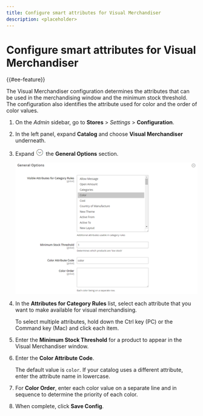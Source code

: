 ```yaml
---
title: Configure smart attributes for Visual Merchandiser
description: <placeholder>
---
```

# Configure smart attributes for Visual Merchandiser

{{#ee-feature}}

The Visual Merchandiser configuration determines the attributes that can be used in the merchandising window and the minimum stock threshold. The configuration also identifies the attribute used for color and the order of color values.

1. On the _Admin_ sidebar, go to **Stores** > _Settings_ > **Configuration**.

1. In the left panel, expand **Catalog** and choose **Visual Merchandiser** underneath.

1. Expand ![Expansion selector](../assets/icon-display-expand.png) the **General Options** section.

   ![Catalog configuration - visual merchandiser](../configuration-reference/catalog/assets/catalog-visual-merchandiser-general-options.png)<!-- zoom -->
   
1. In the **Attributes for Category Rules** list, select each attribute that you want to make available for visual merchandising.
   
   To select multiple attributes, hold down the Ctrl key (PC) or the Command key (Mac) and click each item.

1. Enter the **Minimum Stock Threshold** for a product to appear in the Visual Merchandiser window.

1. Enter the **Color Attribute Code**.

   The default value is `color`. If your catalog uses a different attribute, enter the attribute name in lowercase.

1. For **Color Order**, enter each color value on a separate line and in sequence to determine the priority of each color.

1. When complete, click **Save Config**.
